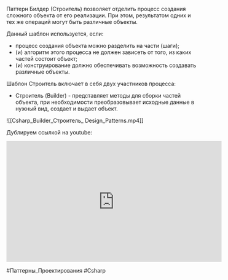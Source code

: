 
Паттерн Билдер (Строитель) позволяет отделить процесс создания сложного объекта от его реализации. При этом, результатом одних и тех же операций могут быть различные объекты.

Данный шаблон используется, если:
 - процесс создания объекта можно разделить на части (шаги);
 - (и) алгоритм этого процесса не должен зависеть от того, из каких частей состоит объект;
 - (и) конструирование должно обеспечивать возможность создавать различные объекты.

Шаблон Строитель включает в себя двух участников процесса:
 - Строитель (Builder) -  представляет методы для сборки частей объекта, при необходимости преобразовывает исходные данные в нужный вид, создает и выдает объект.

![[Csharp_Builder_Строитель_ Design_Patterns.mp4]]


Дублируем ссылкой на youtube:
<iframe width="560" height="315" src="https://www.youtube.com/embed/2ReKJaM2glI?si=JifTdyUrxhlk22yy" title="YouTube video player" frameborder="0" allow="accelerometer; autoplay; clipboard-write; encrypted-media; gyroscope; picture-in-picture; web-share" allowfullscreen></iframe>

#Паттерны_Проектирования #Csharp 